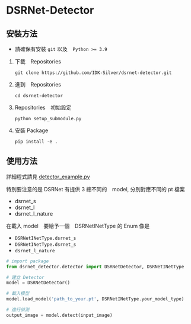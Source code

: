 # DSRNet-Detector

## 安裝方法
* 請確保有安裝 `git` 以及　`Python >= 3.9`

1. 下載　Repositories　
    ```shell
    git clone https://github.com/IDK-Silver/dsrnet-detector.git
    ```
2. 進到　Repositories
    ```shell
   cd dsrnet-detector
    ```
3. Repositories　初始設定
    ```shell
   python setup_submodule.py
    ```
4. 安裝 Package
    ```shell
   pip install -e .
    ```
## 使用方法
詳細程式請見 [detector_example.py](https://github.com/IDK-Silver/dsrnet-detector/example/detector_example.py)

特別要注意的是 DSRNet 有提供 3 總不同的　model, 分別對應不同的 pt 檔案
* dsrnet_s
* dsrnet_l
* dsrnet_l_nature

在載入 model　要給予一個　DSRNetINetType 的 Enum 像是
* `DSRNetINetType.dsrnet_s`
* `DSRNetINetType.dsrnet_s`
* `dsrnet_l_nature`

```python
# import package
from dsrnet_detector.detector import DSRNetDetector, DSRNetINetType

# 建立 Detector
model = DSRNetDetector()

# 載入模型
model.load_model('path_to_your.pt', DSRNetINetType.your_model_type)

# 進行偵測
output_image = model.detect(input_image)
```
